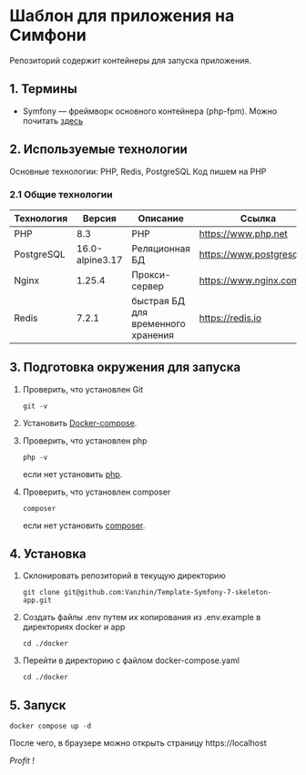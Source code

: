 # Шаблон для приложения на Симфони

Репозиторий содержит контейнеры для запуска приложения.


## 1. Термины

- Symfony — фреймворк основного контейнера (php-fpm). Можно почитать [здесь](https://symfony.com/doc/current/index.html)


## 2. Используемые технологии

Основные технологии: PHP, Redis, PostgreSQL
Код пишем на PHP

### 2.1 Общие технологии

| Технология | Версия          | Описание                           | Ссылка                     |
|------------|-----------------|------------------------------------|----------------------------|
| PHP        | 8.3             | PHP                                | https://www.php.net        |
| PostgreSQL | 16.0-alpine3.17 | Реляционная БД                     | https://www.postgresql.org |
| Nginx      | 1.25.4          | Прокси-сервер                      | https://www.nginx.com      |
| Redis      | 7.2.1           | быстрая БД для временного хранения | https://redis.io           |



## 3. Подготовка окружения для запуска

1. Проверить, что установлен Git
    ```shell
    git -v
    ```
2. Установить [Docker-compose](https://docs.docker.com/compose/install/linux/#install-the-plugin-manually).
    
3. Проверить, что установлен php 
    ```shell
    php -v
    ```
   если нет установить [php](https://www.php.net/downloads).

4. Проверить, что установлен composer
   ```shell
   composer
   ```
   если нет установить [composer](https://getcomposer.org/download/).


## 4. Установка
1. Склонировать репозиторий в текущую директорию
    ```shell
    git clone git@github.com:Vanzhin/Template-Symfony-7-skeleton-app.git
    ```
2. Создать файлы .env путем их копирования из .env.example в директориях docker и app
    ```shell
    cd ./docker
    ```
3. Перейти в директорию с файлом docker-compose.yaml
    ```shell
    cd ./docker
    ```
## 5. Запуск 
   ```shell
   docker compose up -d
   ```

После чего, в браузере можно открыть страницу https://localhost

*Profit !*